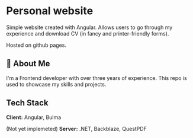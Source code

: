 
# Personal website

Simple website created with Angular. Allows users to go through my experience and download CV (in fancy and printer-friendly forms).

Hosted on github pages.

## 🚀 About Me
I'm a Frontend developer with over three years of experience. This repo is used to showcase my skills and projects.


## Tech Stack

**Client:** Angular, Bulma

(Not yet implemeted) **Server:** .NET, Backblaze, QuestPDF
